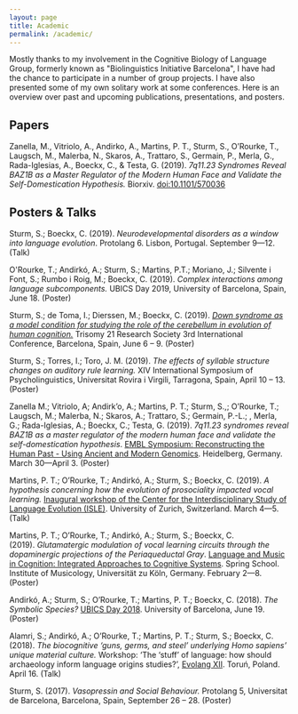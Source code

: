 ```yaml
---
layout: page
title: Academic
permalink: /academic/
---
```


Mostly thanks to my involvement in the Cognitive Biology of Language Group, formerly known as "Biolinguistics Initiative Barcelona", I have had the chance to participate in a number of group projects. I have also presented some of my own solitary work at some conferences. Here is an overview over past and upcoming publications, presentations, and posters. 

<h2>Papers</h2>
Zanella, M., Vitriolo, A., Andirko, A., Martins, P. T., Sturm, S., O’Rourke, T., Laugsch, M., Malerba, N., Skaros, A., Trattaro, S., Germain, P., Merla, G., Rada-Iglesias, A., Boeckx, C., & Testa, G. (2019). <em>7q11.23 Syndromes Reveal BAZ1B as a Master Regulator of the Modern Human Face and Validate the Self-Domestication Hypothesis.</em> Biorxiv. <a class="papercite_doi" title="View on publisher site" href="http://dx.doi.org/10.1101/570036" target="_blank" rel="noopener noreferrer">doi:10.1101/570036</a>
<h2>Posters & Talks</h2>
Sturm, S.; Boeckx, C. (2019). <em>Neurodevelopmental disorders as a window into language evolution</em>. Protolang 6. Lisbon, Portugal. September 9—12. (Talk)

O'Rourke, T.; Andirkó, A.; Sturm, S.; Martins, P.T.; Moriano, J.; Silvente i Font, S.; Rumbo i Roig, M.; Boeckx, C. (2019). <em>Complex interactions among language subcomponents.</em> UBICS Day 2019, University of Barcelona, Spain, June 18. (Poster)

Sturm, S.; de Toma, I.; Dierssen, M.; Boeckx, C. (2019). <a href="https://stefaniesturm.github.io/cerebellum_poster/" target="_blank" rel="noopener noreferrer"><em>Down syndrome as a model condition for studying the role of the cerebellum in evolution of human cognition.</em></a> Trisomy 21 Research Society 3rd International Conference, Barcelona, Spain, June 6 – 9. (Poster)

Sturm, S.; Torres, I.; Toro, J. M. (2019). <em>The effects of syllable structure changes on auditory rule learning.</em> XIV International Symposium of Psycholinguistics, Universitat Rovira i Virgili, Tarragona, Spain, April 10 – 13. (Poster)

Zanella M.; Vitriolo, A; Andirk’o, A.; Martins, P. T.; Sturm, S.,; O’Rourke, T.; Laugsch, M.; Malerba, N.; Skaros, A.; Trattaro, S.; Germain, P.-L.; , Merla, G.; Rada-Iglesias, A.; Boeckx, C.; Testa, G. (2019). <em>7q11.23 syndromes reveal BAZ1B as a master regulator of the modern human face and validate the self-domestication hypothesis</em>. <a href="https://www.embo-embl-symposia.org/symposia/2019/EES19-02/index.html" target="_blank" rel="noopener noreferrer">EMBL Symposium: Reconstructing the Human Past - Using Ancient and Modern Genomics</a>. Heidelberg, Germany. March 30—April 3. (Poster)

Martins, P. T.; O’Rourke, T.; Andirkó, A.; Sturm, S.; Boeckx, C. (2019). <em>A hypothesis concerning how the evolution of prosociality impacted vocal learning.</em> <a href="https://www.comparativelinguistics.uzh.ch/en/events/ISLE-inaugural-workshop.html" target="_blank" rel="noopener noreferrer">Inaugural workshop of the Center for the Interdisciplinary Study of Language Evolution (ISLE)</a>. University of Zurich, Switzerland. March 4—5. (Talk)

Martins, P. T.; O’Rourke, T.; Andirkó, A.; Sturm, S.; Boeckx, C. (2019). <em>Glutamatergic modulation of vocal learning circuits through the dopaminergic projections of the Periaqueductal Gray</em>. <a href="http://musikwissenschaft.phil-fak.uni-koeln.de/38531.html?&L=1" target="_blank" rel="noopener noreferrer">Language and Music in Cognition: Integrated Approaches to Cognitive Systems</a>. Spring School. Institute of Musicology, Universität zu Köln, Germany. February 2—8. (Poster)

Andirkó, A.; Sturm, S.; O’Rourke, T.; Martins, P. T.; Boeckx, C. (2018). <em>The Symbolic Species?</em> <a href="http://ubics.ub.edu/days2018/" target="_blank" rel="noopener noreferrer">UBICS Day 2018</a>. University of Barcelona, June 19. (Poster)

Alamri, S.; Andirkó, A.; O’Rourke, T.; Martins, P. T.; Sturm, S.; Boeckx, C. (2018). <em>The biocognitive ‘guns, germs, and steel’ underlying Homo sapiens’ unique material culture.</em> Workshop: ‘The ‘stuff’ of language: how should archaeology inform language origins studies?’, <a href="https://evolang.cles.umk.pl/" target="_blank" rel="noopener noreferrer">Evolang XII</a>. Toruń, Poland. April 16. (Talk)

Sturm, S. (2017). <em>Vasopressin and Social Behaviour. </em>Protolang 5, Universitat de Barcelona, Barcelona, Spain, September 26 – 28. (Poster)
